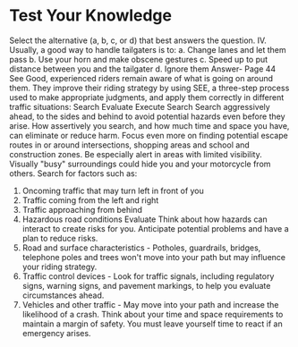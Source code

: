 # Test Your Knowledge
Select the alternative (a, b, c, or d) that best answers the question.
IV. Usually, a good way to handle tailgaters is to:
a. Change lanes and let them pass
b. Use your horn and make obscene gestures
c. Speed up to put distance between you and the tailgater
d. Ignore them
Answer- Page 44
See
Good, experienced riders remain aware of what is going on around them. They improve their riding strategy by using SEE, a three-step process used to make appropriate judgments, and apply them correctly in different traffic situations: Search
Evaluate
Execute
Search
Search aggressively ahead, to the sides and behind to avoid potential hazards even before they arise. How assertively you search, and how much time and space you have, can eliminate or reduce harm. Focus even more on finding potential escape routes in or around intersections, shopping areas and school and construction zones. Be especially alert in areas with limited visibility. Visually "busy" surroundings could hide you and your motorcycle from others.
Search for factors such as:
1. Oncoming traffic that may turn left in front of you
2. Traffic coming from the left and right
3. Traffic approaching from behind
4. Hazardous road conditions
Evaluate
Think about how hazards can interact to create risks for you. Anticipate potential problems and have a plan to reduce risks.
1. Road and surface characteristics - Potholes, guardrails, bridges, telephone poles and trees won't move into your path but may influence your riding strategy.
2. Traffic control devices - Look for traffic signals, including regulatory signs, warning signs, and pavement markings, to help you evaluate circumstances ahead.
3. Vehicles and other traffic - May move into your path and increase the likelihood of a crash.
Think about your time and space requirements to maintain a margin of safety. You must leave yourself time to react if an emergency arises.